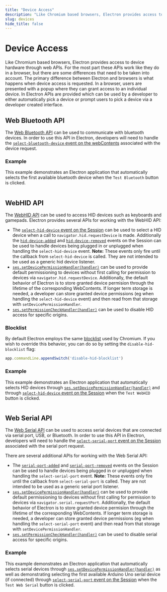 ```yaml
---
title: "Device Access"
description: "Like Chromium based browsers, Electron provides access to device hardware through web APIs.  For the most part these APIs work like they do in a browser, but there are some differences that need to be taken into account.  The primary difference between Electron and browsers is what happens when device access is requested.  In a browser, users are presented with a popup where they can grant access to an individual device.  In Electron APIs are provided which can be used by a developer to either automatically pick a device or prompt users to pick a device via a developer created interface."
slug: devices
hide_title: false
---
```


# Device Access

Like Chromium based browsers, Electron provides access to device hardware
through web APIs.  For the most part these APIs work like they do in a browser,
but there are some differences that need to be taken into account.  The primary
difference between Electron and browsers is what happens when device access is
requested.  In a browser, users are presented with a popup where they can grant
access to an individual device.  In Electron APIs are provided which can be
used by a developer to either automatically pick a device or prompt users to
pick a device via a developer created interface.

## Web Bluetooth API

The [Web Bluetooth API](https://web.dev/bluetooth/) can be used to communicate
with bluetooth devices. In order to use this API in Electron, developers will
need to handle the [`select-bluetooth-device` event on the webContents](latest/api/web-contents.md#event-select-bluetooth-device)
associated with the device request.

### Example

This example demonstrates an Electron application that automatically selects
the first available bluetooth device when the `Test Bluetooth` button is
clicked.

```fiddle docs/latest/fiddles/features/web-bluetooth

```

## WebHID API

The [WebHID API](https://web.dev/hid/) can be used to access HID devices such
as keyboards and gamepads.  Electron provides several APIs for working with
the WebHID API:

* The [`select-hid-device` event on the Session](latest/api/session.md#event-select-hid-device)
  can be used to select a HID device when a call to
  `navigator.hid.requestDevice` is made.  Additionally the [`hid-device-added`](latest/api/session.md#event-hid-device-added)
  and [`hid-device-removed`](latest/api/session.md#event-hid-device-removed) events
  on the Session can be used to handle devices being plugged in or unplugged
  when handling the `select-hid-device` event.
  **Note:** These events only fire until the callback from `select-hid-device`
  is called.  They are not intended to be used as a generic hid device listener.
* [`ses.setDevicePermissionHandler(handler)`](latest/api/session.md#sessetdevicepermissionhandlerhandler)
  can be used to provide default permissioning to devices without first calling
  for permission to devices via `navigator.hid.requestDevice`.  Additionally,
  the default behavior of Electron is to store granted device permision through
  the lifetime of the corresponding WebContents.  If longer term storage is
  needed, a developer can store granted device permissions (eg when handling
  the `select-hid-device` event) and then read from that storage with
  `setDevicePermissionHandler`.
* [`ses.setPermissionCheckHandler(handler)`](latest/api/session.md#sessetpermissioncheckhandlerhandler)
  can be used to disable HID access for specific origins.

### Blocklist

By default Electron employs the same [blocklist](https://github.com/WICG/webhid/blob/main/blocklist.txt)
used by Chromium.  If you wish to override this behavior, you can do so by
setting the `disable-hid-blocklist` flag:

```javascript
app.commandLine.appendSwitch('disable-hid-blocklist')
```

### Example

This example demonstrates an Electron application that automatically selects
HID devices through [`ses.setDevicePermissionHandler(handler)`](latest/api/session.md#sessetdevicepermissionhandlerhandler)
and through [`select-hid-device` event on the Session](latest/api/session.md#event-select-hid-device)
when the `Test WebHID` button is clicked.

```fiddle docs/latest/fiddles/features/web-hid

```

## Web Serial API

The [Web Serial API](https://web.dev/serial/) can be used to access serial
devices that are connected via serial port, USB, or Bluetooth.  In order to use
this API in Electron, developers will need to handle the
[`select-serial-port` event on the Session](latest/api/session.md#event-select-serial-port)
associated with the serial port request.

There are several additional APIs for working with the Web Serial API:

* The [`serial-port-added`](latest/api/session.md#event-serial-port-added)
  and [`serial-port-removed`](latest/api/session.md#event-serial-port-removed) events
  on the Session can be used to handle devices being plugged in or unplugged
  when handling the `select-serial-port` event.
  **Note:** These events only fire until the callback from `select-serial-port`
  is called.  They are not intended to be used as a generic serial port
  listener.
* [`ses.setDevicePermissionHandler(handler)`](latest/api/session.md#sessetdevicepermissionhandlerhandler)
  can be used to provide default permissioning to devices without first calling
  for permission to devices via `navigator.serial.requestPort`.  Additionally,
  the default behavior of Electron is to store granted device permision through
  the lifetime of the corresponding WebContents.  If longer term storage is
  needed, a developer can store granted device permissions (eg when handling
  the `select-serial-port` event) and then read from that storage with
  `setDevicePermissionHandler`.
* [`ses.setPermissionCheckHandler(handler)`](latest/api/session.md#sessetpermissioncheckhandlerhandler)
  can be used to disable serial access for specific origins.

### Example

This example demonstrates an Electron application that automatically selects
serial devices through [`ses.setDevicePermissionHandler(handler)`](latest/api/session.md#sessetdevicepermissionhandlerhandler)
as well as demonstrating selecting the first available Arduino Uno serial device (if connected) through
[`select-serial-port` event on the Session](latest/api/session.md#event-select-serial-port)
when the `Test Web Serial` button is clicked.

```fiddle docs/latest/fiddles/features/web-serial

```
